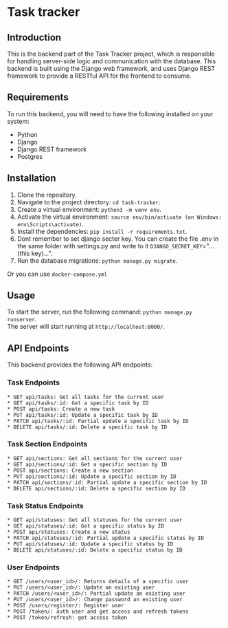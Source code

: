 # Task tracker
## Introduction

This is the backend part of the Task Tracker project, which is responsible for handling server-side logic and communication with the database. This backend is built using the Django web framework, and uses Django REST framework to provide a RESTful API for the frontend to consume.

## Requirements

To run this backend, you will need to have the following installed on your system:

   * Python
   * Django
   * Django REST framework
   * Postgres

## Installation
1. Clone the repository.
2. Navigate to the project directory: `cd task-tracker`.
3. Create a virtual environment: `python3 -m venv env`.
4. Activate the virtual environment: `source env/bin/activate (on Windows: env\Scripts\activate)`.
5. Install the dependencies: `pip install -r requirements.txt`.
6. Dont remember to set django secter key. You can create the file .env in the same folder with settings.py and write to it `DJANGO_SECRET_KEY`="...(this key)...".
8. Run the database migrations: `python manage.py migrate`.

Or you can use `docker-compose.yml`

## Usage
To start the server, run the following command: `python manage.py runserver`.  
The server will start running at `http://localhost:8000/`.

## API Endpoints
This backend provides the following API endpoints:
### Task Endpoints
    * GET api/tasks: Get all tasks for the current user
    * GET api/tasks/:id: Get a specific task by ID
    * POST api/tasks: Create a new task
    * PUT api/tasks/:id: Update a specific task by ID
    * PATCH api/tasks/:id: Partial update a specific task by ID
    * DELETE api/tasks/:id: Delete a specific task by ID

### Task Section Endpoints
    * GET api/sections: Get all sections for the current user
    * GET api/sections/:id: Get a specific section by ID
    * POST api/sections: Create a new section
    * PUT api/sections/:id: Update a specific section by ID
    * PATCH api/sections/:id: Partial update a specific section by ID
    * DELETE api/sections/:id: Delete a specific section by ID
    
### Task Status Endpoints
    * GET api/statuses: Get all statuses for the current user
    * GET api/statuses/:id: Get a specific status by ID
    * POST api/statuses: Create a new status
    * PATCH api/statuses/:id: Partial update a specific status by ID
    * PUT api/statuses/:id: Update a specific status by ID
    * DELETE api/statuses/:id: Delete a specific status by ID

### User Endpoints
    * GET /users/<user_id>/: Returns details of a specific user
    * PUT /users/<user_id>/: Update an existing user
    * PATCH /users/<user_id>/: Partial update an existing user
    * PUT /users/<user_id>/: Change password an existing user
    * POST /users/register/: Register user
    * POST /token/: auth user and get access and refresh tokens
    * POST /token/refresh: get access token



